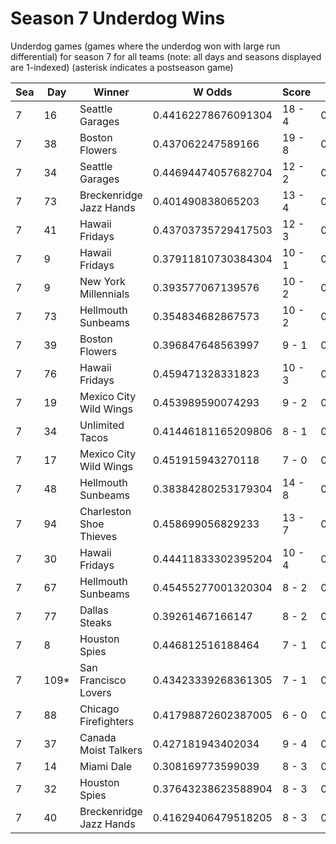 # Season 7 Underdog Wins



Underdog games (games where the underdog won with large run differential) for season 7 for all teams (note: all days and seasons displayed are 1-indexed) (asterisk indicates a postseason game)


| Sea | Day | Winner | W Odds | Score | L Odds | Loser | 
| ------ |------ |------ |------ |------ |------ |------ |
| 7 | 16 | Seattle Garages | 0.44162278676091304 | 18 - 4 | 0.5583772132390861 | Hades Tigers | 
| 7 | 38 | Boston Flowers | 0.437062247589166 | 19 - 8 | 0.562937752410833 | Chicago Firefighters | 
| 7 | 34 | Seattle Garages | 0.44694474057682704 | 12 - 2 | 0.553055259423172 | Kansas City Breath Mints | 
| 7 | 73 | Breckenridge Jazz Hands | 0.401490838065203 | 13 - 4 | 0.5985091619347961 | New York Millennials | 
| 7 | 41 | Hawaii Fridays | 0.43703735729417503 | 12 - 3 | 0.5629626427058241 | Mexico City Wild Wings | 
| 7 | 9 | Hawaii Fridays | 0.37911810730384304 | 10 - 1 | 0.620881892696156 | Yellowstone Magic | 
| 7 | 9 | New York Millennials | 0.393577067139576 | 10 - 2 | 0.606422932860423 | Baltimore Crabs | 
| 7 | 73 | Hellmouth Sunbeams | 0.354834682867573 | 10 - 2 | 0.6451653171324261 | Baltimore Crabs | 
| 7 | 39 | Boston Flowers | 0.396847648563997 | 9 - 1 | 0.6031523514360021 | Chicago Firefighters | 
| 7 | 76 | Hawaii Fridays | 0.459471328331823 | 10 - 3 | 0.5405286716681761 | Philly Pies | 
| 7 | 19 | Mexico City Wild Wings | 0.453989590074293 | 9 - 2 | 0.546010409925706 | Canada Moist Talkers | 
| 7 | 34 | Unlimited Tacos | 0.41446181165209806 | 8 - 1 | 0.5855381883479011 | New York Millennials | 
| 7 | 17 | Mexico City Wild Wings | 0.451915943270118 | 7 - 0 | 0.548084056729881 | Canada Moist Talkers | 
| 7 | 48 | Hellmouth Sunbeams | 0.38384280253179304 | 14 - 8 | 0.6161571974682061 | New York Millennials | 
| 7 | 94 | Charleston Shoe Thieves | 0.458699056829233 | 13 - 7 | 0.541300943170766 | Yellowstone Magic | 
| 7 | 30 | Hawaii Fridays | 0.44411833302395204 | 10 - 4 | 0.555881666976047 | Mexico City Wild Wings | 
| 7 | 67 | Hellmouth Sunbeams | 0.45455277001320304 | 8 - 2 | 0.5454472299867961 | Breckenridge Jazz Hands | 
| 7 | 77 | Dallas Steaks | 0.39261467166147 | 8 - 2 | 0.6073853283385291 | Mexico City Wild Wings | 
| 7 | 8 | Houston Spies | 0.446812516188464 | 7 - 1 | 0.553187483811534 | Unlimited Tacos | 
| 7 | 109* | San Francisco Lovers | 0.43423339268361305 | 7 - 1 | 0.5657666073163861 | Baltimore Crabs | 
| 7 | 88 | Chicago Firefighters | 0.41798872602387005 | 6 - 0 | 0.5820112739761291 | New York Millennials | 
| 7 | 37 | Canada Moist Talkers | 0.427181943402034 | 9 - 4 | 0.572818056597965 | Hades Tigers | 
| 7 | 14 | Miami Dale | 0.308169773599039 | 8 - 3 | 0.69183022640096 | Philly Pies | 
| 7 | 32 | Houston Spies | 0.37643238623588904 | 8 - 3 | 0.6235676137641111 | Breckenridge Jazz Hands | 
| 7 | 40 | Breckenridge Jazz Hands | 0.41629406479518205 | 8 - 3 | 0.5837059352048171 | Houston Spies | 


